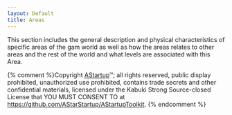 ```yaml
---
layout: Default
title: Areas
---
```


This section includes the general description and physical characteristics of specific areas of the gam world as well as how the areas relates to other areas and the rest of the world and what levels are associated with this Area.

{% comment %}Copyright [AStartup](https://astartup.net)™; all rights reserved, public display prohibited, unauthorized use prohibited, contains trade secrets and other confidential materials, licensed under the Kabuki Strong Source-closed License that YOU MUST CONSENT TO at <https://github.com/AStarStartup/AStartupToolkit>. {% endcomment %}
